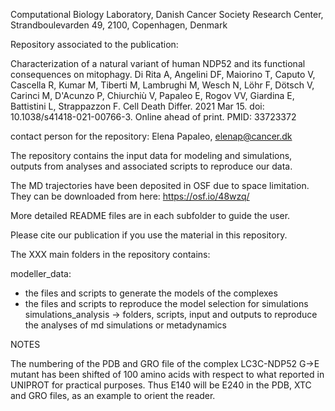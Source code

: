 Computational Biology Laboratory, Danish Cancer Society Research Center, Strandboulevarden 49, 2100, Copenhagen, Denmark

Repository associated to the publication:

Characterization of a natural variant of human NDP52 and its functional consequences on mitophagy.
Di Rita A, Angelini DF, Maiorino T, Caputo V, Cascella R, Kumar M, Tiberti M, Lambrughi M, Wesch N, Löhr F, Dötsch V, Carinci M, D'Acunzo P, Chiurchiù V, Papaleo E, Rogov VV, Giardina E, Battistini L, Strappazzon F.
Cell Death Differ. 2021 Mar 15. doi: 10.1038/s41418-021-00766-3. Online ahead of print. PMID: 33723372

contact person for the repository: Elena Papaleo, elenap@cancer.dk


The repository contains the input data for modeling and simulations, outputs from analyses and associated scripts to reproduce our data. 

The MD trajectories have been deposited in OSF due to space limitation. They can be downloaded from here: https://osf.io/48wzq/

More detailed README files are in each subfolder to guide the user.

Please cite our publication if you use the material in this repository.


The XXX main folders in the repository contains:

modeller_data: 
- the files and scripts to generate the models of the complexes
- the files and scripts to reproduce the model selection for simulations 
simulations_analysis -> folders, scripts, input and outputs to reproduce the analyses of md simulations or metadynamics

NOTES

The numbering of the PDB and GRO file of the complex LC3C-NDP52 G->E mutant has been shifted of 100 amino acids with respect
to what reported in UNIPROT for practical purposes. Thus E140 will be E240 in the PDB, XTC and GRO files, as an example to orient the reader.
 

